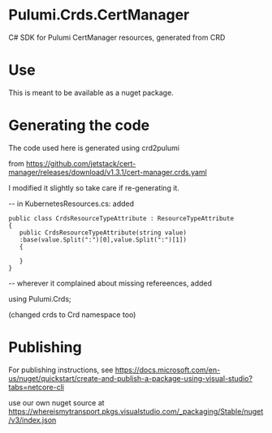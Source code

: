 # Pulumi.Crds.CertManager
C# SDK for Pulumi CertManager resources, generated from CRD

# Use

This is meant to be available as a nuget package.

# Generating the code

The code used here is generated using crd2pulumi

from https://github.com/jetstack/cert-manager/releases/download/v1.3.1/cert-manager.crds.yaml

I modified it slightly so take care if re-generating it.

 -- in KubernetesResources.cs: added

 ```
public class CrdsResourceTypeAttribute : ResourceTypeAttribute
{
    public CrdsResourceTypeAttribute(string value)
    :base(value.Split(":")[0],value.Split(":")[1])
    {
            
    }
}
```

 -- wherever it complained about missing refereences, added 
 
 using Pulumi.Crds;

 (changed crds to Crd namespace too)

# Publishing

For publishing instructions, see https://docs.microsoft.com/en-us/nuget/quickstart/create-and-publish-a-package-using-visual-studio?tabs=netcore-cli

use our own nuget source at https://whereismytransport.pkgs.visualstudio.com/_packaging/Stable/nuget/v3/index.json
